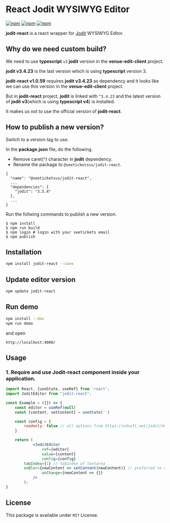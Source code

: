 # React Jodit WYSIWYG Editor

[![npm](https://img.shields.io/npm/v/jodit-react.svg)](https://www.npmjs.com/package/jodit-react)
[![npm](https://img.shields.io/npm/dm/jodit-react.svg)](https://www.npmjs.com/package/jodit-react)
[![npm](https://img.shields.io/npm/l/jodit-react.svg)](https://www.npmjs.com/package/jodit-react)

**jodit-react** is a react wrapper for [Jodit](https://xdsoft.net/jodit/) WYSIWYG Editor.

## Why do we need custom build?
We need to use **typescript** `v3` **jodit** version in the **venue-edit-client** project.

**jodit v3.4.23** is the last version which is using **typescript** version 3.

**jodit-react v1.0.59** requires **jodit v3.4.23** as dependency and it looks like we can use this version in the **venue-edit-client** project.

But in **jodit-react** project, **jodit** is linked with `^3.4.23` and the latest version of **jodit v3**(which is using **typescript v4**) is installed.

It makes us not to use the official version of **jodit-react**.

## How to publish a new version?
Switch to a version tag to use.

In the **package.json** file, do the following.
* Remove caret(^) character in **jodit** dependency.
* Rename the package to `@seeticketsus/jodit-react`.
```
{
  "name": "@seeticketsus/jodit-react",
  ...
  "dependencies": {
    "jodit": "3.5.4"
  },
  ...
}
```


Run the follwing commands to publish a new version.
```
$ npm install
$ npm run build
$ npm login # login with your seetickets email
$ npm publish
```

## Installation

```bash
npm install jodit-react --save
```

## Update editor version
```bash
npm update jodit-react
```

## Run demo
```bash
npm install --dev
npm run demo
```

and open
```
http://localhost:4000/
```

## Usage

### 1. Require and use Jodit-react component inside your application.

```jsx
import React, {useState, useRef} from 'react';
import JoditEditor from "jodit-react";

const Example = ({}) => {
	const editor = useRef(null)
	const [content, setContent] = useState('')

	const config = {
		readonly: false // all options from https://xdsoft.net/jodit/doc/
	}

	return (
            <JoditEditor
            	ref={editor}
                value={content}
                config={config}
		tabIndex={1} // tabIndex of textarea
		onBlur={newContent => setContent(newContent)} // preferred to use only this option to update the content for performance reasons
                onChange={newContent => {}}
            />
        );
}
```


License
-----
This package is available under `MIT` License.
